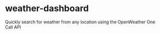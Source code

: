 # weather-dashboard
Quickly search for weather from any location using the OpenWeather One Call API
